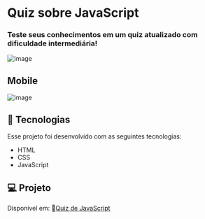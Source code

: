 # Quiz sobre JavaScript
### Teste seus conhecimentos em um quiz atualizado com dificuldade intermediária!
![image](https://github.com/marostegaf/quiz-js/assets/103620713/207871ff-a4fc-434d-a559-137b979032a4)
## Mobile
![image](https://github.com/marostegaf/quiz-js/assets/103620713/056a43cc-a3e3-4936-a4f9-73a37c03e817)


## 🚀 Tecnologias

Esse projeto foi desenvolvido com as seguintes tecnologias:

- HTML
- CSS
- JavaScript

## 💻 Projeto
Disponível em: 🔗[Quiz de JavaScript](https://marostegaf.github.io/quiz-js/)
